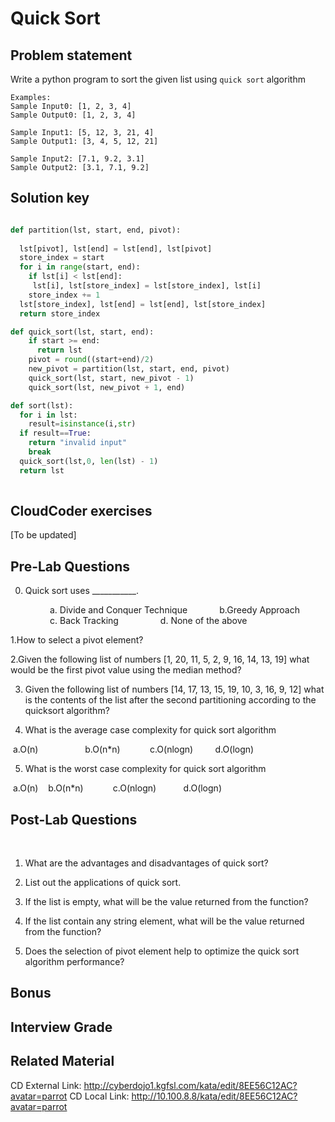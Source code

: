 # Quick Sort

## Problem statement
Write a python program to sort the given list using `quick sort` algorithm 

```
Examples:
Sample Input0: [1, 2, 3, 4]
Sample Output0: [1, 2, 3, 4]

Sample Input1: [5, 12, 3, 21, 4]
Sample Output1: [3, 4, 5, 12, 21] 

Sample Input2: [7.1, 9.2, 3.1]
Sample Output2: [3.1, 7.1, 9.2]
```

## Solution key

```python

def partition(lst, start, end, pivot):
  
  lst[pivot], lst[end] = lst[end], lst[pivot]
  store_index = start
  for i in range(start, end):
    if lst[i] < lst[end]:
     lst[i], lst[store_index] = lst[store_index], lst[i]
    store_index += 1
  lst[store_index], lst[end] = lst[end], lst[store_index]
  return store_index

def quick_sort(lst, start, end):
    if start >= end:
      return lst
    pivot = round((start+end)/2)
    new_pivot = partition(lst, start, end, pivot)
    quick_sort(lst, start, new_pivot - 1)
    quick_sort(lst, new_pivot + 1, end)

def sort(lst):
  for i in lst:
    result=isinstance(i,str)
  if result==True:
    return "invalid input"
    break
  quick_sort(lst,0, len(lst) - 1)
  return lst
  
  ```


## CloudCoder exercises
[To be updated]



## Pre-Lab Questions

0. Quick sort uses ___________. 

                a. Divide and Conquer Technique             b.Greedy Approach       
                c. Back Tracking                 d. None of the above

1.How to select a pivot element?

2.Given the following list of numbers [1, 20, 11, 5, 2, 9, 16, 14, 13, 19] what would be the first pivot value using the median method?

3. Given the following list of numbers [14, 17, 13, 15, 19, 10, 3, 16, 9, 12] what is the contents of the list after the second partitioning according to the quicksort algorithm?

4. What is the average case complexity for quick sort algorithm

  a.O(n)                   b.O(n*n)            c.O(nlogn)          d.O(logn)

5. What is the worst case complexity for quick sort algorithm

  a.O(n)    b.O(n*n)            c.O(nlogn)           d.O(logn)


## Post-Lab Questions

 
1. What are the advantages and disadvantages of quick sort?

2. List out the applications of quick sort.

3. If the list is empty, what will be the value returned from the function?

4. If the list contain any string element, what will be the value returned from the function?

5. Does the selection of pivot element help to optimize the quick sort algorithm performance?


## Bonus


## Interview Grade

## Related Material 

CD External Link: http://cyberdojo1.kgfsl.com/kata/edit/8EE56C12AC?avatar=parrot
CD Local Link: http://10.100.8.8/kata/edit/8EE56C12AC?avatar=parrot




